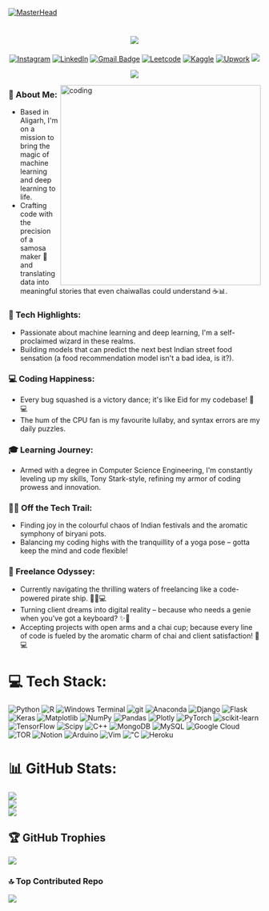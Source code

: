 [![MasterHead](https://digitalmarketingtrends.in/wp-content/uploads/2018/04/Future-of-Machine-Learning-in-Digital-Marketing-Gif.gif)](https://kashifmehdi.io)

<!--# Hey <img src="https://media.giphy.com/media/hvRJCLFzcasrR4ia7z/giphy.gif" width="40px">, I'm [Kashif!](https://github.com/kashifmehdi) -->
<h1 align="center">
  <a href="https://git.io/typing-svg">
    <img src="https://readme-typing-svg.herokuapp.com/?lines=Hello,+There!+👋;This+is+Kashif+Mehdi;Nice+to+meet+you!&center=true&size=31">
  </a>
</h1>

<div align="center">
  
  [![Instagram](https://img.shields.io/badge/Instagram-%23E4405F.svg?logo=Instagram&logoColor=white)](https://instagram.com/https://www.instagram.com/kashif._.mehdi/)
  [![LinkedIn](https://img.shields.io/badge/LinkedIn-%230077B5.svg?logo=linkedin&logoColor=white)](https://linkedin.com/in/www.linkedin.com/in/kashifmehdi)
  [![Gmail Badge](https://img.shields.io/badge/-kashifmehdi-c14438?style=flat&logo=Gmail&logoColor=white&link=mailto:kashifmehdi53@gmail.com)](mailto:kashifmehdi53@gmail.com)
  [![Leetcode](https://img.shields.io/badge/-LeetCode-FFA116?styleflat&logo=LeetCode&logoColor=black)](https://www.leetcode.com/https://leetcode.com/kashifmehdi53/)
  [![Kaggle](https://img.shields.io/badge/Kaggle-20BEFF?style=flat&logo=Kaggle&logoColor=white)](https://kaggle.com/https://www.kaggle.com/kashifmehdi13)
  [![Upwork](https://img.shields.io/badge/UpWork-6FDA44?style=flat&logo=Upwork&logoColor=white)](https://www.upwork.com/freelancers/~018c989c49e49ebcaa)
  ![](https://komarev.com/ghpvc/?username=kashifmehdi&style=flat&color=828bed)
  
</div>

<div align="center">
  
  ![](https://quotes-github-readme.vercel.app/api?type=horizontal&theme=radical)
  
</div>


<img align="right" alt="coding" width= 400 src="https://user-images.githubusercontent.com/75851313/151668395-5591532b-28da-46a6-9476-7c9694bcb60e.gif">


<h3 align="left">🚀 About Me:</h3>
<ul>
    <li>Based in Aligarh, I'm on a mission to bring the magic of machine learning and deep learning to life.</li>
    <li>Crafting code with the precision of a samosa maker 🥟 and translating data into meaningful stories that even chaiwallas could understand ☕📊.</li>
</ul>
<h3 align="left">🤖 Tech Highlights:</h3>
<ul>
    <li>Passionate about machine learning and deep learning, I'm a self-proclaimed wizard in these realms.</li>
    <li>Building models that can predict the next best Indian street food sensation (a food recommendation model isn't a bad idea, is it?).</li>
</ul>
<h3 align="left">💻 Coding Happiness:</h3>
<ul>
    <li>Every bug squashed is a victory dance; it's like Eid for my codebase! 🎉💻</li>
    <li>The hum of the CPU fan is my favourite lullaby, and syntax errors are my daily puzzles.</li>
</ul>
<h3 align="left">🎓 Learning Journey:</h3>
<ul>
    <li>Armed with a degree in Computer Science Engineering, I'm constantly leveling up my skills, Tony Stark-style, refining my armor of coding prowess and innovation.</li>
</ul>
<h3 align="left">👩‍💻 Off the Tech Trail:</h3>
<ul>
    <li>Finding joy in the colourful chaos of Indian festivals and the aromatic symphony of biryani pots.</li>
    <li>Balancing my coding highs with the tranquillity of a yoga pose – gotta keep the mind and code flexible!</li>
</ul>
<h3 align="left">💼 Freelance Odyssey:</h3>
<ul>
    <li>Currently navigating the thrilling waters of freelancing like a code-powered pirate ship. 🏴‍☠️💻</li>
    <li>Turning client dreams into digital reality – because who needs a genie when you've got a keyboard? ✨🧞</li>
    <li>Accepting projects with open arms and a chai cup; because every line of code is fueled by the aromatic charm of chai and client satisfaction! 🍵💻</li>
</ul>


# 💻 Tech Stack:
 ![Python](https://img.shields.io/badge/python-3670A0?style=flat&logo=python&logoColor=ffdd54) 
 ![R](https://img.shields.io/badge/r-%23276DC3.svg?style=flat&logo=r&logoColor=white) 
 ![Windows Terminal](https://img.shields.io/badge/Windows%20Terminal-%234D4D4D.svg?style=flat&logo=windows-terminal&logoColor=white) 
 ![git](https://img.shields.io/badge/git-%23F05033.svg?style=for-the-badge&logo=git&logoColor=white)
 ![Anaconda](https://img.shields.io/badge/Anaconda-%2344A833.svg?style=flat&logo=anaconda&logoColor=white) 
 ![Django](https://img.shields.io/badge/django-%23092E20.svg?style=flat&logo=django&logoColor=white) 
 ![Flask](https://img.shields.io/badge/flask-%23000.svg?style=flat&logo=flask&logoColor=white) 
 ![Keras](https://img.shields.io/badge/Keras-%23D00000.svg?style=flat&logo=Keras&logoColor=white) 
 ![Matplotlib](https://img.shields.io/badge/Matplotlib-%23ffffff.svg?style=flat&logo=Matplotlib&logoColor=black) 
 ![NumPy](https://img.shields.io/badge/numpy-%23013243.svg?style=flat&logo=numpy&logoColor=white)
 ![Pandas](https://img.shields.io/badge/pandas-%23150458.svg?style=flat&logo=pandas&logoColor=white) 
 ![Plotly](https://img.shields.io/badge/Plotly-%233F4F75.svg?style=flat&logo=plotly&logoColor=white) 
 ![PyTorch](https://img.shields.io/badge/PyTorch-%23EE4C2C.svg?style=flat&logo=PyTorch&logoColor=white) 
 ![scikit-learn](https://img.shields.io/badge/scikit--learn-%23F7931E.svg?style=flat&logo=scikit-learn&logoColor=white) 
 ![TensorFlow](https://img.shields.io/badge/TensorFlow-%23FF6F00.svg?style=flat&logo=TensorFlow&logoColor=white) 
 ![Scipy](https://img.shields.io/badge/SciPy-%230C55A5.svg?style=flat&logo=scipy&logoColor=%white)
 ![C++](https://img.shields.io/badge/c++-%2300599C.svg?style=flat&logo=c%2B%2B&logoColor=white) 
 ![MongoDB](https://img.shields.io/badge/MongoDB-%234ea94b.svg?style=flat&logo=mongodb&logoColor=white) 
 ![MySQL](https://img.shields.io/badge/mysql-%2300000f.svg?style=flat&logo=mysql&logoColor=white) 
 ![Google Cloud](https://img.shields.io/badge/GoogleCloud-%234285F4.svg?style=flat&logo=google-cloud&logoColor=white)
 ![TOR](https://img.shields.io/badge/tor-%237E4798.svg?style=flat&logo=tor-project&logoColor=white) 
 ![Notion](https://img.shields.io/badge/Notion-%23000000.svg?style=flat&logo=notion&logoColor=white) 
 ![Arduino](https://img.shields.io/badge/-Arduino-00979D?style=flat&logo=Arduino&logoColor=white)
 ![Vim](https://img.shields.io/badge/VIM-%2311AB00.svg?style=flat&logo=vim&logoColor=white)
 !["C](https://img.shields.io/badge/c-%2300599C.svg?style=flat&logo=c&logoColor=white)
 ![Heroku](https://img.shields.io/badge/heroku-%23430098.svg?style=flat&logo=heroku&logoColor=white)
 
# 📊 GitHub Stats:
![](https://github-readme-stats.vercel.app/api?username=kashifmehdi&theme=dark&hide_border=false&include_all_commits=false&count_private=false)<br/>
![](https://github-readme-streak-stats.herokuapp.com/?user=kashifmehdi&theme=dark&hide_border=false)<br/>
![](https://github-readme-stats.vercel.app/api/top-langs/?username=kashifmehdi&theme=dark&hide_border=false&include_all_commits=false&count_private=false&layout=compact)


## 🏆 GitHub Trophies
![](https://github-profile-trophy.vercel.app/?username=kashifmehdi&theme=radical&no-frame=false&no-bg=false&margin-w=4)


### 🔝 Top Contributed Repo
![](https://github-contributor-stats.vercel.app/api?username=kashifmehdi&limit=5&theme=radical&combine_all_yearly_contributions=true)

